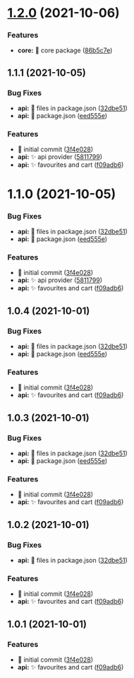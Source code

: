 # [1.2.0](https://github.com/yownes/yownes/compare/1.1.1...1.2.0) (2021-10-06)


### Features

* **core:** :tada: core package ([86b5c7e](https://github.com/yownes/yownes/commit/86b5c7e9642b3ccb4fa6c1928db9993250df72c1))



## 1.1.1 (2021-10-05)


### Bug Fixes

* **api:** :bug: files in package.json ([32dbe51](https://github.com/yownes/yownes/commit/32dbe5109ef6268375eaa59cc9e8ce8e40d1bf47))
* **api:** :bug: package.json ([eed555e](https://github.com/yownes/yownes/commit/eed555ece3c72e926ca4929c2c898254a30a4659))


### Features

* :tada: initial commit ([3f4e028](https://github.com/yownes/yownes/commit/3f4e02829ae4e05e5a82c77392617debff422117))
* **api:** :sparkles: api provider ([5811799](https://github.com/yownes/yownes/commit/581179950894486e09a543a2ac7ad5d8e272727c))
* **api:** :sparkles: favourites and cart ([f09adb6](https://github.com/yownes/yownes/commit/f09adb6a4b147663f3a5352e910718f7ea8a7cdb))



# 1.1.0 (2021-10-05)


### Bug Fixes

* **api:** :bug: files in package.json ([32dbe51](https://github.com/yownes/yownes/commit/32dbe5109ef6268375eaa59cc9e8ce8e40d1bf47))
* **api:** :bug: package.json ([eed555e](https://github.com/yownes/yownes/commit/eed555ece3c72e926ca4929c2c898254a30a4659))


### Features

* :tada: initial commit ([3f4e028](https://github.com/yownes/yownes/commit/3f4e02829ae4e05e5a82c77392617debff422117))
* **api:** :sparkles: api provider ([5811799](https://github.com/yownes/yownes/commit/581179950894486e09a543a2ac7ad5d8e272727c))
* **api:** :sparkles: favourites and cart ([f09adb6](https://github.com/yownes/yownes/commit/f09adb6a4b147663f3a5352e910718f7ea8a7cdb))



## 1.0.4 (2021-10-01)


### Bug Fixes

* **api:** :bug: files in package.json ([32dbe51](https://github.com/yownes/yownes/commit/32dbe5109ef6268375eaa59cc9e8ce8e40d1bf47))
* **api:** :bug: package.json ([eed555e](https://github.com/yownes/yownes/commit/eed555ece3c72e926ca4929c2c898254a30a4659))


### Features

* :tada: initial commit ([3f4e028](https://github.com/yownes/yownes/commit/3f4e02829ae4e05e5a82c77392617debff422117))
* **api:** :sparkles: favourites and cart ([f09adb6](https://github.com/yownes/yownes/commit/f09adb6a4b147663f3a5352e910718f7ea8a7cdb))



## 1.0.3 (2021-10-01)


### Bug Fixes

* **api:** :bug: files in package.json ([32dbe51](https://github.com/yownes/yownes/commit/32dbe5109ef6268375eaa59cc9e8ce8e40d1bf47))
* **api:** :bug: package.json ([eed555e](https://github.com/yownes/yownes/commit/eed555ece3c72e926ca4929c2c898254a30a4659))


### Features

* :tada: initial commit ([3f4e028](https://github.com/yownes/yownes/commit/3f4e02829ae4e05e5a82c77392617debff422117))
* **api:** :sparkles: favourites and cart ([f09adb6](https://github.com/yownes/yownes/commit/f09adb6a4b147663f3a5352e910718f7ea8a7cdb))



## 1.0.2 (2021-10-01)


### Bug Fixes

* **api:** :bug: files in package.json ([32dbe51](https://github.com/yownes/yownes/commit/32dbe5109ef6268375eaa59cc9e8ce8e40d1bf47))


### Features

* :tada: initial commit ([3f4e028](https://github.com/yownes/yownes/commit/3f4e02829ae4e05e5a82c77392617debff422117))
* **api:** :sparkles: favourites and cart ([f09adb6](https://github.com/yownes/yownes/commit/f09adb6a4b147663f3a5352e910718f7ea8a7cdb))



## 1.0.1 (2021-10-01)

### Features

- :tada: initial commit ([3f4e028](https://github.com/yownes/yownes/commit/3f4e02829ae4e05e5a82c77392617debff422117))
- **api:** :sparkles: favourites and cart ([f09adb6](https://github.com/yownes/yownes/commit/f09adb6a4b147663f3a5352e910718f7ea8a7cdb))
